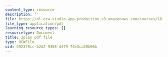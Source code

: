 ```yaml
---
content_type: resource
description: ''
file: https://ol-ocw-studio-app-production.s3.amazonaws.com/courses/18-03sc-differential-equations-fall-2011/4923f0ccb2d29368d47973e3ca20b66b_3ejfkMHr_DE.pdf
file_type: application/pdf
learning_resource_types: []
resourcetype: Document
title: 3play pdf file
type: OCWFile
uid: 4923f0cc-b2d2-9368-d479-73e3ca20b66b
---
```

